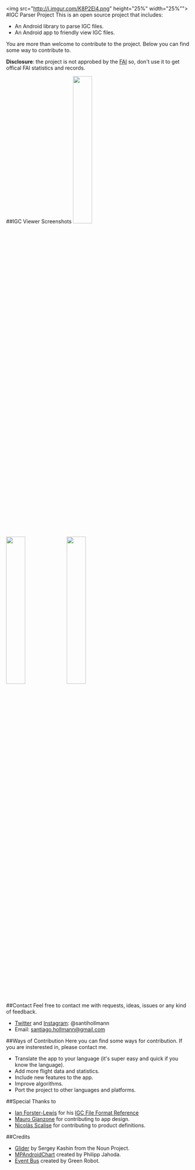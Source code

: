 <img src="http://i.imgur.com/K8P2El4.png" height="25%" width="25%"">
#IGC Parser Project
This is an open source project that includes:
- An Android library to parse IGC files.
- An Android app to friendly view IGC files.

You are more than welcome to contribute to the project. Below you can find some way to contribute to.

<b>Disclosure</b>: the project is not approbed by the <a href="http://www.fai.org/">FAI</a> so, don't use it to get offical FAI statistics and records.

##IGC Viewer Screenshots
<img src="http://i.imgur.com/YG7SRqH.png" height="32%" width="32%">
<img src="http://i.imgur.com/q6lTaZc.png" height="32%" width="32%">
<img src="http://i.imgur.com/6oeLqBM.png" height="32%" width="32%">

##Contact
Feel free to contact me with requests, ideas, issues or any kind of feedback.
* <a href="http://www.twitter.com/santihollmann">Twitter</a> and <a href="https://www.instagram.com/santihollmann">Instagram</a>: @santihollmann
* Email: santiago.hollmann@gmail.com

##Ways of Contribution
Here you can find some ways for contribution. If you are insterested in, please contact me.

* Translate the app to your language (it's super easy and quick if you know the language).
* Add more flight data and statistics.
* Include new features to the app.
* Improve algorithms.
* Port the project to other languages and platforms.

##Special Thanks to
* <a href="http://www.forsterlewis.com/">Ian Forster-Lewis</a> for his <a href="http://carrier.csi.cam.ac.uk/forsterlewis/soaring/igc_file_format/igc_format_2008.html#link_C/">IGC File Format Reference</a>
* <a href="http://www.maurogianzone.com">Mauro Gianzone</a> for contributing to app design.
* <a href="http://getliquid.co/nscalise/">Nicolás Scalise</a> for contributing to product definitions.

##Credits
* <a href="https://thenounproject.com/search/?q=glider&i=5365">Glider</a> by Sergey Kashin from the Noun Project.
* <a href="https://github.com/PhilJay/MPAndroidChart">MPAndroidChart</a> created by Philipp Jahoda.
* <a href="https://github.com/greenrobot/EventBus">Event Bus</a> created by Green Robot.
